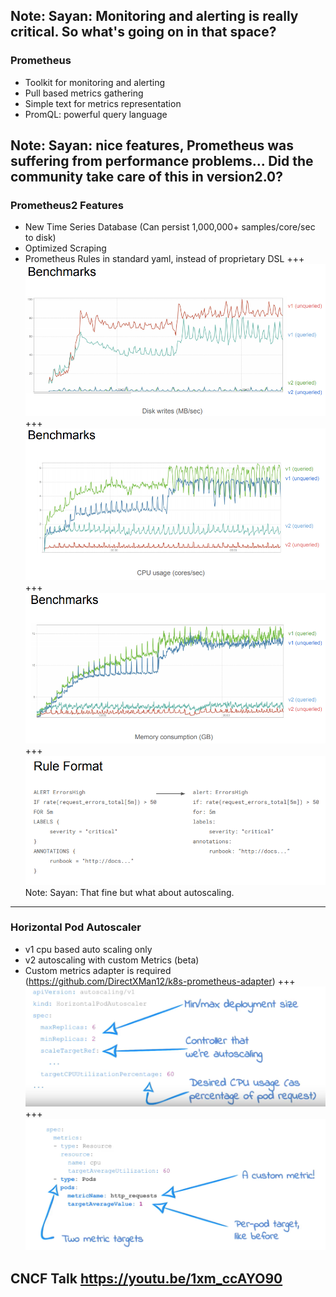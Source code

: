 Note:
Sayan: Monitoring and alerting is really critical. So what's going on in that space?
---
### Prometheus
- Toolkit for monitoring and alerting
- Pull based metrics gathering
- Simple text for metrics representation
- PromQL: powerful query language

Note:
Sayan: nice features, Prometheus was suffering from performance problems... Did the community take care of this in version2.0?
---
### Prometheus2 Features
- New Time Series Database (Can persist 1,000,000+ samples/core/sec to disk)
- Optimized Scraping
- Prometheus Rules in standard yaml, instead of proprietary DSL
+++
![Image](prometheus-intro/assets/Prom_Bench_1.png)
+++
![Image](prometheus-intro/assets/Prom_Bench_2.png)
+++
![Image](prometheus-intro/assets/Prom_Bench_3.png)
+++
![Image](prometheus-intro/assets/Prom_rule_format.png)
Note:
Sayan: That fine but what about autoscaling.
---
### Horizontal Pod Autoscaler
- v1 cpu based auto scaling only
- v2 autoscaling with custom Metrics (beta)
- Custom metrics adapter is required (https://github.com/DirectXMan12/k8s-prometheus-adapter)
+++
![Image](prometheus-intro/assets/Custom_metrics_1.png)
+++
![Image](prometheus-intro/assets/Custom_metrics.png)

CNCF Talk https://youtu.be/1xm_ccAYO90
---
